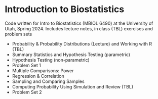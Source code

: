 # Introduction to Biostatistics
Code written for Intro to Biostatistics (MBIOL 6490) at the University of Utah, Spring 2024. Includes lecture notes, in class (TBL) exercises and problem sets
* Probability & Probability Distributions (Lecture) and Working with R (TBL)
* Summary Statistics and Hypothesis Testing (parametric)
* Hypothesis Testing (non-parametric)
* Problem Set 1
* Multiple Comparisons: Power
* Regression & Correlation
* Sampling and Comparing Samples
* Computing Probability Using Simulation and Review (TBL)
* Problem Set 2
